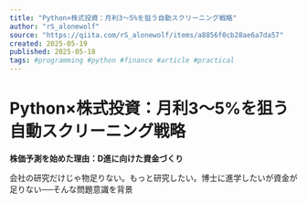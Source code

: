 ```yaml
---
title: "Python×株式投資：月利3〜5%を狙う自動スクリーニング戦略"
author: "rS_alonewolf"
source: "https://qiita.com/rS_alonewolf/items/a8856f0cb28ae6a7da57"
created: 2025-05-19
published: 2025-05-18
tags: #programming #python #finance #article #practical
---
```


# Python×株式投資：月利3〜5%を狙う自動スクリーニング戦略

**株価予測を始めた理由：D進に向けた資金づくり**

会社の研究だけじゃ物足りない。もっと研究したい。博士に進学したいが資金が足りない──そんな問題意識を背景 